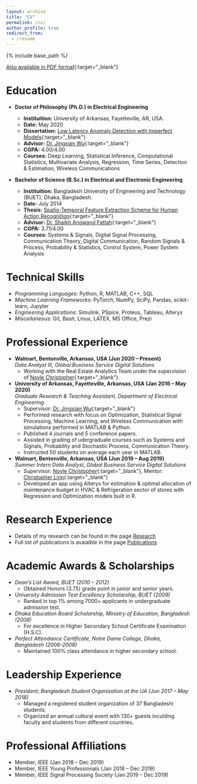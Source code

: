 ```yaml
---
layout: archive
title: "CV"
permalink: /cv/
author_profile: true
redirect_from:
  - /resume
---
```


{% include base_path %}

[Also available in PDF format](https://samrat-nath.github.io/files/CV_Samrat_Nath.pdf){:target="_blank"}

Education
======
- **Doctor of Philosophy (Ph.D.) in Electrical Engineering**
  - **Instituition:** University of Arkansas, Fayetteville, AR, USA.
  - **Date:** May 2020
  - **Dissertation:** [Low Latency Anomaly Detection with Imperfect Models](https://search.proquest.com/openview/338387f21af714b1e8b9adabce818bf4/1?pq-origsite=gscholar&cbl=18750&diss=y){:target="_blank"}
  - **Advisor:** [Dr. Jingxian Wu](https://wuj.hosted.uark.edu/){:target="_blank"}
  - **CGPA:** 4.00/4.00 
  - **Courses:** Deep Learning, Statistical Inference, Computational Statistics, Multivariate Analysis, Regression, Time Series, Detection & Estimation, Wireless Communications

- **Bachelor of Science (B.Sc.) in Electrical and Electronic Engineering**
  - **Instituition:** Bangladesh University of Engineering and Technology (BUET), Dhaka, Bangladesh.
  - **Date:** July 2014
  - **Thesis:** [Spatio-Temporal Feature Extraction Scheme for Human Action Recognition](https://www.researchgate.net/publication/331356501_Spatio-temporal_Feature_Extraction_Scheme_for_Human_Action_Recognition){:target="_blank"}
  - **Advisor:** [Dr. Shaikh Anowarul Fattah](https://sites.google.com/site/drshaikhfattah/){:target="_blank"}
  - **CGPA:** 3.71/4.00 
  - **Courses:** Systems & Signals, Digital Signal Processing, Communication Theory, Digital Communication, Random Signals & Process, Probability & Statistics, Control System, Power System Analysis


Technical Skills
======
- *Programming Languages*: Python, R, MATLAB, C++, SQL 
- *Machine Learning Frameworks*: PyTorch, NumPy, SciPy, Pandas, scikit-learn, Jupyter
- *Engineering Applications*: Simulink, PSpice, Proteus, Tableau, Alteryx
- *Miscellaneous*:  Git, Bash, Linux, LATEX, MS Office, Prezi


Professional Experience
======
- **Walmart, Bentonville, Arkansas, USA (Jun 2020 – Present)**<br>
*Data Analyst III, Global Business Service Digital Solutions*
  - Working with the Real Estate Analytics Team under the supervision of [Noyle Christopher](https://www.linkedin.com/in/chrischristopherjr/){:target="_blank"}.
- **University of Arkansas, Fayetteville, Arkansas, USA (Jan 2016 – May 2020)**<br>
*Graduate Research & Teaching Assistant, Department of Electrical Engineering*
  - Supervisor: [Dr. Jingxian Wu](https://wuj.hosted.uark.edu/){:target="_blank"}  
  - Performed research with focus on Optimization, Statistical Signal Processing, Machine Learning, and Wireless Communication with 
  simulations performed in MATLAB & Python.
  - Published 4 journals and 5 conference papers.<br>
  - Assisted in grading of udergraduate courses such as Systems and Signals, Probability and Stochastic Process, Communication Theory.
  - Instructed 50 students on average each year in MATLAB.  
- **Walmart, Bentonville, Arkansas, USA (Jun 2019 – Aug 2019)**<br>
*Summer Intern Data Analyst, Global Business Service Digital Solutions*
  - Supervisor: [Noyle Christopher](https://www.linkedin.com/in/chrischristopherjr/){:target="_blank"}, Mentor: [Christopher Linn](https://www.linkedin.com/in/linnchris/){:target="_blank"}
  - Developed an app using Alteryx for estimation & optimal allocation of maintenance budget in HVAC & Refrigeration sector of stores with Regression and Optimization models built in R.
  
Research Experience
======
- Details of my research can be found in the page [Research](https://samrat-nath.github.io/research/)
- Full list of publications is avaialble in the page [Publications](https://samrat-nath.github.io/publications/)

<!--
Selected Publications
======
  <ul>{% for post in site.publications %}
    {% include archive-single-cv.html %}
  {% endfor %}</ul>
-->  

Academic Awards & Scholarships
======
- *Dean’s List Award, BUET (2010 – 2012)*
  - Obtained Honors (3.75) grade point in junior and senior years.
- *University Admission Test Excellency Scholarship, BUET (2009)*
  - Ranked in top 1% among 7000+ applicants in undergraduate admission test.
- *Dhaka Education Board Scholarship, Ministry of Education, Bangladesh (2008)*
  - For excellence in Higher Secondary School Certificate Examination (H.S.C).
- *Perfect Attendance Certificate, Notre Dame College, Dhaka, Bangladesh (2006-2008)*
  - Maintained 100% class attendance in higher secondary school.

Leadership Experience
======
- *President, Bangladesh Student Organization at the UA (Jun 2017 – May 2018)*
  - Managed a registered student organization of 37 Bangladeshi students.
  - Organized an annual cultural event with 130+ guests inculding faculty and students from different countries.

Professional Affiliations
======
- Member, IEEE (Jan 2018 – Dec 2019)
- Member, IEEE Young Professionals (Jan 2018 – Dec 2019)
- Member, IEEE Signal Processing Society (Jan 2019 – Dec 2019)

